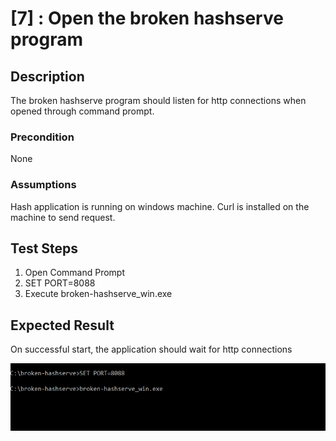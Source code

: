 # [7] : Open the broken hashserve program

## Description

The broken hashserve program should listen for http connections when opened through command prompt. 

### Precondition

None

### Assumptions

Hash application is running on windows machine.
Curl is installed on the machine to send request.

## Test Steps

1. Open Command Prompt
2. SET PORT=8088
3. Execute broken-hashserve_win.exe
 
## Expected Result

On successful start, the application should wait for http connections 

![Post Hash](application-start.PNG)  

